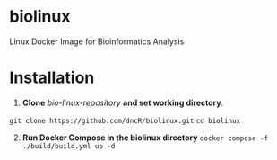 # biolinux
Linux Docker Image for Bioinformatics Analysis

# Installation

1. **Clone** *bio-linux-repository* **and set working directory**.

`git clone https://github.com/dncR/biolinux.git`
`cd biolinux`

2. **Run Docker Compose in the biolinux directory**
`docker compose -f ./build/build.yml up -d`
